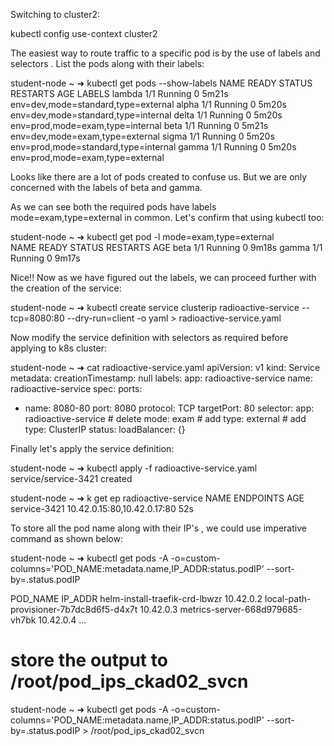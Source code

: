 Switching to cluster2:



kubectl config use-context cluster2




The easiest way to route traffic to a specific pod is by the use of labels and selectors . List the pods along with their labels:



student-node ~ ➜  kubectl get pods --show-labels 
NAME     READY   STATUS    RESTARTS   AGE     LABELS
lambda   1/1     Running   0          5m21s   env=dev,mode=standard,type=external
alpha   1/1     Running   0          5m20s   env=dev,mode=standard,type=internal
delta   1/1     Running   0          5m20s   env=prod,mode=exam,type=internal
beta   1/1     Running   0          5m21s   env=dev,mode=exam,type=external
sigma   1/1     Running   0          5m20s   env=prod,mode=standard,type=internal
gamma   1/1     Running   0          5m20s   env=prod,mode=exam,type=external




Looks like there are a lot of pods created to confuse us. But we are only concerned with the labels of beta and gamma.



As we can see both the required pods have labels mode=exam,type=external in common. Let's confirm that using kubectl too:



student-node ~ ➜  kubectl get pod -l mode=exam,type=external                                       
NAME     READY   STATUS    RESTARTS   AGE
beta   1/1     Running   0          9m18s
gamma   1/1     Running   0          9m17s




Nice!! Now as we have figured out the labels, we can proceed further with the creation of the service:



student-node ~ ➜  kubectl create service clusterip radioactive-service --tcp=8080:80 --dry-run=client -o yaml > radioactive-service.yaml




Now modify the service definition with selectors as required before applying to k8s cluster:



student-node ~ ➜  cat radioactive-service.yaml 
apiVersion: v1
kind: Service
metadata:
  creationTimestamp: null
  labels:
    app: radioactive-service
  name: radioactive-service
spec:
  ports:
  - name: 8080-80
    port: 8080
    protocol: TCP
    targetPort: 80
  selector:
    app: radioactive-service  # delete 
    mode: exam    # add
    type: external  # add
  type: ClusterIP
status:
  loadBalancer: {}




Finally let's apply the service definition:



student-node ~ ➜  kubectl apply -f radioactive-service.yaml
service/service-3421 created

student-node ~ ➜  k get ep radioactive-service 
NAME           ENDPOINTS                     AGE
service-3421   10.42.0.15:80,10.42.0.17:80   52s




To store all the pod name along with their IP's , we could use imperative command as shown below:



student-node ~ ➜  kubectl get pods -A -o=custom-columns='POD_NAME:metadata.name,IP_ADDR:status.podIP' --sort-by=.status.podIP

POD_NAME                                  IP_ADDR
helm-install-traefik-crd-lbwzr            10.42.0.2
local-path-provisioner-7b7dc8d6f5-d4x7t   10.42.0.3
metrics-server-668d979685-vh7bk           10.42.0.4
...

# store the output to /root/pod_ips_ckad02_svcn
student-node ~ ➜  kubectl get pods -A -o=custom-columns='POD_NAME:metadata.name,IP_ADDR:status.podIP' --sort-by=.status.podIP > /root/pod_ips_ckad02_svcn